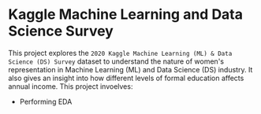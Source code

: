 # Kaggle Machine Learning and Data Science Survey
This project explores the `2020 Kaggle Machine Learning (ML) & Data Science (DS) Survey` dataset to understand the nature of women's representation in Machine Learning (ML) and Data Science (DS) industry. It also gives an insight into how different levels of formal education affects annual income.
This project invoelves:
 - Performing EDA 
